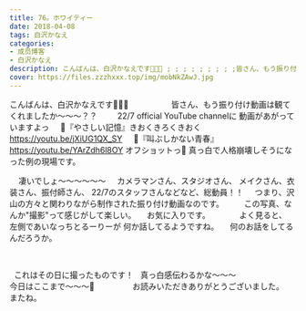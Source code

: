 ```yaml
---
title: 76。ホワイティー
date: 2018-04-08
tags: 白沢かなえ
categories: 
- 成员博客
- 白沢かなえ
description: こんばんは、白沢かなえです🌷🌷🌷 ; ; ; ; ; ; ; ; ;皆さん、もう振り付け動画は観てくれましたか〜〜〜？？ ; ; ; ;22/7 ...
cover: https://files.zzzhxxx.top/img/mobNkZAwJ.jpg 
---
```


こんばんは、白沢かなえです🌷🌷🌷
 
 
 
 
 
 
 
 
 
皆さん、もう振り付け動画は観てくれましたか〜〜〜？？
 
 
 
 
22/7 official YouTube channelに
動画があがっていますよっ
 
 
🌸『やさしい記憶』きおくきろくきおく
https://youtu.be/jXiUG1QX_SY
 
 
🌸『叫ぶしかない青春』
https://youtu.be/YArZdh6l8OY
オフショットっ📸
真っ白で人格崩壊しそうになった例の現場です。


 
 
凄いでしょ〜〜〜〜〜〜
 
 
カメラマンさん、スタジオさん、
メイクさん、衣装さん、振付師さん、
22/7のスタッフさんなどなど、総動員！！
 
 
つまり、沢山の方々と関わりながら制作された振り付け動画なのです。
 
 
 
 
この写真、なんか"撮影"って感じがして楽しい。
 
 
お気に入りです。
 
 
 
 
 
 
よく見ると、
左側であいなっちとるーりーが
何か話してるようですね。
 
 
何のお話をしてるんだろうか。
 
 
 
 
 
 
 
 
 

 


 
これはその日に撮ったものです！
 
真っ白感伝わるかな〜〜〜
 
 
 
 
 
 
 
 
 
 
 
 
今日はここまで〜〜〜🐶
 
 
 
 
 
 
 
 
お読みいただきありがとうございました。
 
 
またね。




